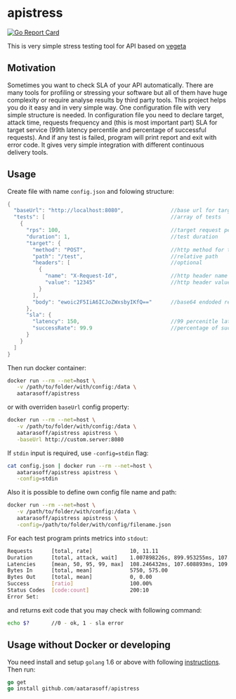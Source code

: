 # apistress

[![Go Report Card](https://goreportcard.com/badge/github.com/aatarasoff/apistress)](https://goreportcard.com/report/github.com/aatarasoff/apistress)

This is very simple stress testing tool for API based on [vegeta](https://github.com/tsenart/vegeta)

## Motivation

Sometimes you want to check SLA of your API automatically. There are many tools for profiling or stressing your software but all of them have huge complexity or require analyse results by third party tools. This project helps you do it easy and in very simple way. One configuration file with very simple structure is needed. In configuration file you need to declare target, attack time, requests frequency and (this is most important part) SLA for target service (99th latency percentile and percentage of successful requests). And if any test is failed, program will print report and exit with error code. It gives very simple integration with different continuous delivery tools.

## Usage

Create file with name `config.json` and folowing structure:
```Go
{
  "baseUrl": "http://localhost:8080",               //base url for targets
  "tests": [                                        //array of tests
    {
      "rps": 100,                                   //target request per second
      "duration": 1,                                //test duration
      "target": {
        "method": "POST",                           //http method for target url
        "path": "/test",                            //relative path
        "headers": [                                //optional
          {
            "name": "X-Request-Id",                 //http header name
            "value": "12345"                        //http header value
          }
        ],
        "body": "ewoic2F5IiA6ICJoZWxsbyIKfQ=="      //base64 endoded request body (optional)
      },
      "sla": {
        "latency": 150,                             //99 percenitle latency
        "successRate": 99.9                         //percentage of successful requests (2xx http code is returned)
      }
    }
  ]
}
```
Then run docker container:
```bash
docker run --rm --net=host \
   -v /path/to/folder/with/config:/data \
   aatarasoff/apistress
```
or with overriden `baseUrl` config property:
```bash
docker run --rm --net=host \
   -v /path/to/folder/with/config:/data \
   aatarasoff/apistress apistress \
   -baseUrl http://custom.server:8080
```
If `stdin` input is required, use `-config=stdin` flag:
```bash
cat config.json | docker run --rm --net=host \
   aatarasoff/apistress apistress \
   -config=stdin
```
Also it is possible to define own config file name and path:
```bash
docker run --rm --net=host \
   -v /path/to/folder/with/config:/data \
   aatarasoff/apistress apistress \
   -config=/path/to/folder/with/config/filename.json
```
For each test program prints metrics into `stdout`:
```bash
Requests      [total, rate]            10, 11.11
Duration      [total, attack, wait]    1.007898226s, 899.953255ms, 107.944971ms
Latencies     [mean, 50, 95, 99, max]  108.246432ms, 107.608893ms, 109.534083ms, 109.534083ms, 112.276495ms
Bytes In      [total, mean]            5750, 575.00
Bytes Out     [total, mean]            0, 0.00
Success       [ratio]                  100.00%
Status Codes  [code:count]             200:10
Error Set:
```
and returns exit code that you may check with following command:
```bash
echo $?       //0 - ok, 1 - sla error
```

## Usage without Docker or developing

You need install and setup `golang` 1.6 or above with following [instructions](https://golang.org/doc/install). Then run:
```Go
go get
go install github.com/aatarasoff/apistress
```
